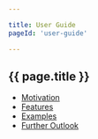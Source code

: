 ```yaml
---

title: User Guide
pageId: 'user-guide' 

---
```


## {{ page.title }}

* [Motivation](motivation.ad)
* [Features](features.ad)
* [Examples](examples.ad)
* [Further Outlook](further-outlook.ad)





